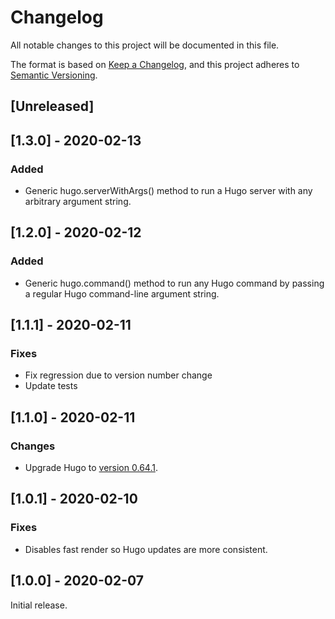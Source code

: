 # Changelog

All notable changes to this project will be documented in this file.

The format is based on [Keep a Changelog](https://keepachangelog.com/en/1.0.0/),
and this project adheres to [Semantic Versioning](https://semver.org/spec/v2.0.0.html).

## [Unreleased]

## [1.3.0] - 2020-02-13

### Added

  - Generic hugo.serverWithArgs() method to run a Hugo server with any arbitrary argument string.

## [1.2.0] - 2020-02-12

### Added

  - Generic hugo.command() method to run any Hugo command by passing a regular Hugo command-line argument string.

## [1.1.1] - 2020-02-11

### Fixes

  - Fix regression due to version number change
  - Update tests

## [1.1.0] - 2020-02-11

### Changes

  - Upgrade Hugo to [version 0.64.1](https://github.com/gohugoio/hugo/releases/tag/v0.64.1).

## [1.0.1] - 2020-02-10

### Fixes

  - Disables fast render so Hugo updates are more consistent.

## [1.0.0] - 2020-02-07

Initial release.
